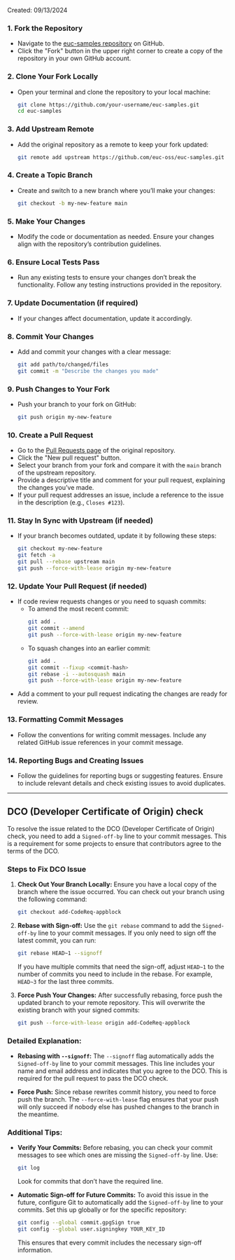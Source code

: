 Created: 09/13/2024
### 1. Fork the Repository
   - Navigate to the [euc-samples repository](https://github.com/euc-oss/euc-samples) on GitHub.
   - Click the "Fork" button in the upper right corner to create a copy of the repository in your own GitHub account.

### 2. Clone Your Fork Locally
   - Open your terminal and clone the repository to your local machine:
     ```bash
     git clone https://github.com/your-username/euc-samples.git
     cd euc-samples
     ```

### 3. Add Upstream Remote
   - Add the original repository as a remote to keep your fork updated:
     ```bash
     git remote add upstream https://github.com/euc-oss/euc-samples.git
     ```

### 4. Create a Topic Branch
   - Create and switch to a new branch where you’ll make your changes:
     ```bash
     git checkout -b my-new-feature main
     ```

### 5. Make Your Changes
   - Modify the code or documentation as needed. Ensure your changes align with the repository’s contribution guidelines.

### 6. Ensure Local Tests Pass
   - Run any existing tests to ensure your changes don’t break the functionality. Follow any testing instructions provided in the repository.

### 7. Update Documentation (if required)
   - If your changes affect documentation, update it accordingly.

### 8. Commit Your Changes
   - Add and commit your changes with a clear message:
     ```bash
     git add path/to/changed/files
     git commit -m "Describe the changes you made"
     ```

### 9. Push Changes to Your Fork
   - Push your branch to your fork on GitHub:
     ```bash
     git push origin my-new-feature
     ```

### 10. Create a Pull Request
   - Go to the [Pull Requests page](https://github.com/euc-oss/euc-samples/pulls) of the original repository.
   - Click the "New pull request" button.
   - Select your branch from your fork and compare it with the `main` branch of the upstream repository.
   - Provide a descriptive title and comment for your pull request, explaining the changes you’ve made.
   - If your pull request addresses an issue, include a reference to the issue in the description (e.g., `Closes #123`).

### 11. Stay In Sync with Upstream (if needed)
   - If your branch becomes outdated, update it by following these steps:
     ```bash
     git checkout my-new-feature
     git fetch -a
     git pull --rebase upstream main
     git push --force-with-lease origin my-new-feature
     ```

### 12. Update Your Pull Request (if needed)
   - If code review requests changes or you need to squash commits:
     - To amend the most recent commit:
       ```bash
       git add .
       git commit --amend
       git push --force-with-lease origin my-new-feature
       ```
     - To squash changes into an earlier commit:
       ```bash
       git add .
       git commit --fixup <commit-hash>
       git rebase -i --autosquash main
       git push --force-with-lease origin my-new-feature
       ```
   - Add a comment to your pull request indicating the changes are ready for review.

### 13. Formatting Commit Messages
   - Follow the conventions for writing commit messages. Include any related GitHub issue references in your commit message.

### 14. Reporting Bugs and Creating Issues
   - Follow the guidelines for reporting bugs or suggesting features. Ensure to include relevant details and check existing issues to avoid duplicates.

---
## DCO (Developer Certificate of Origin) check

To resolve the issue related to the DCO (Developer Certificate of Origin) check, you need to add a `Signed-off-by` line to your commit messages. This is a requirement for some projects to ensure that contributors agree to the terms of the DCO. 

### Steps to Fix DCO Issue

1. **Check Out Your Branch Locally:**
   Ensure you have a local copy of the branch where the issue occurred. You can check out your branch using the following command:
   ```bash
   git checkout add-CodeReq-appblock
   ```

2. **Rebase with Sign-off:**
   Use the `git rebase` command to add the `Signed-off-by` line to your commit messages. If you only need to sign off the latest commit, you can run:
   ```bash
   git rebase HEAD~1 --signoff
   ```
   If you have multiple commits that need the sign-off, adjust `HEAD~1` to the number of commits you need to include in the rebase. For example, `HEAD~3` for the last three commits.

3. **Force Push Your Changes:**
   After successfully rebasing, force push the updated branch to your remote repository. This will overwrite the existing branch with your signed commits:
   ```bash
   git push --force-with-lease origin add-CodeReq-appblock
   ```

### Detailed Explanation:

- **Rebasing with `--signoff`:**
  The `--signoff` flag automatically adds the `Signed-off-by` line to your commit messages. This line includes your name and email address and indicates that you agree to the DCO. This is required for the pull request to pass the DCO check.

- **Force Push:**
  Since rebase rewrites commit history, you need to force push the branch. The `--force-with-lease` flag ensures that your push will only succeed if nobody else has pushed changes to the branch in the meantime.

### Additional Tips:

- **Verify Your Commits:**
  Before rebasing, you can check your commit messages to see which ones are missing the `Signed-off-by` line. Use:
  ```bash
  git log
  ```
  Look for commits that don’t have the required line.

- **Automatic Sign-off for Future Commits:**
  To avoid this issue in the future, configure Git to automatically add the `Signed-off-by` line to your commits. Set this up globally or for the specific repository:
  ```bash
  git config --global commit.gpgSign true
  git config --global user.signingkey YOUR_KEY_ID
  ```
  This ensures that every commit includes the necessary sign-off information.

